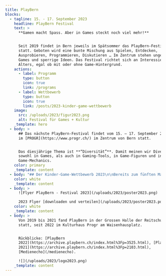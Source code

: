 ```yaml
---
title: PlayBern
blocks:
  - tagline: 15. - 17. September 2023
    headline: PlayBern Festival
    text: >
      **Gamen macht Spass. Aber in Games steckt noch viel mehr!**


      Seit 2019 findet in Bern jeweils im Spätsommer das PlayBern-Festival
      statt. Geboten wird eine bunte Mischung aus Spielen, Entdecken,
      Ausprobieren, Programmieren, Diskutieren … Im Zentrum stehen ungewöhnliche
      Games und sperrige Ideen. Das Festival richtet sich an Interessierte jeden
      Alters, egal ob mit oder ohne Game-Hintergrund.
    actions:
      - label: Programm
        type: button
        icon: true
        link: /programs
      - label: Wettbewerb
        type: button
        icon: true
        link: /posts/2023-kinder-game-wettbewerb
    image:
      src: /uploads/2023/figur2023.png
      alt: Festival für Games + Kultur
    _template: hero
  - body: >
      ## Das nächste PlayBern-Festival findet vom 15. – 17. September 23 wieder
      im [PROGR](https://www.progr.ch/) im Zentrum von Bern statt.


      Das diesjährige Thema ist **“Diversität”**. Damit meinen wir Diversität
      sowohl in Games, als auch in Gaming-Tools, in Game-Figuren und in
      Game-Mechanics.
    color: primary
    _template: content
  - body: "## Der Kinder-Game-Wettbewerb 2023\n\nBereits zum fünften Mal können wir mit Unterstützung der Hasler-Stiftung einen Wettbewerb für von Kindern eigenständig entwickelte Games durchführen! Die Games werden am PlayBern-Festival, 15.9- 17.9 23 im Kulturzentrum Progr ausgestellt und vom Publikum getestet und juriert.\n\nAnmeldeschluss: **Sonntag, 27. August 2023** per [kindergamepreis@playbern.ch](mailto:kindergamepreis@playbern.ch)\n\n### \U0001F449\U0001F3FD [Weitere Details ...](/posts/2023-kinder-game-wettbewerb)\n"
    color: white
    _template: content
  - body: >
      ![Flyer PlayBern - Festival 2023](/uploads/2023/poster2023.png)

      2023 Flyer [downloaden und verteilen](/uploads/2023/poster2023.pdf "PDF")
    color: white
    _template: content
  - body: >
      Von 2019 bis 2021 fand PlayBern in der Grossen Halle der Reitschule Bern
      statt, seit 2022 im Kulturhaus Progr am Waisenhausplatz.


      Rückblicke: [PlayBern
      2022](https://archive.playbern.ch/index.html%3Fp=3525.html), [PlayBern
      2021](https://archive.playbern.ch/index.html%3Fp=2103.html),
      [Medienecho](/medienecho).

      ![](/uploads/2023/logo2023.png)
    _template: content
---
```






































